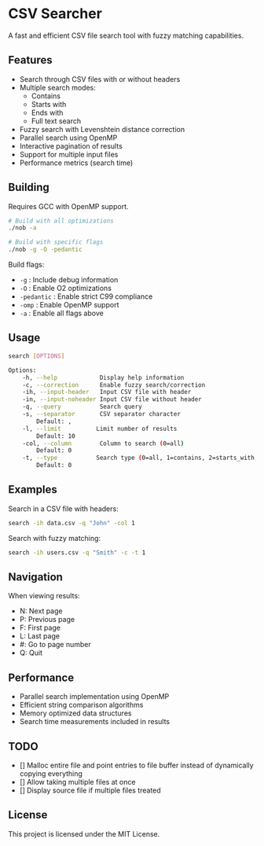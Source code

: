 # CSV Searcher

A fast and efficient CSV file search tool with fuzzy matching capabilities.

## Features

- Search through CSV files with or without headers
- Multiple search modes:
  - Contains
  - Starts with
  - Ends with 
  - Full text search
- Fuzzy search with Levenshtein distance correction
- Parallel search using OpenMP
- Interactive pagination of results
- Support for multiple input files
- Performance metrics (search time)

## Building

Requires GCC with OpenMP support.

```bash
# Build with all optimizations
./nob -a

# Build with specific flags
./nob -g -O -pedantic
```

Build flags:
- `-g`        : Include debug information
- `-O`        : Enable O2 optimizations
- `-pedantic` : Enable strict C99 compliance
- `-omp`      : Enable OpenMP support 
- `-a`        : Enable all flags above

## Usage

```bash
search [OPTIONS] 

Options:
    -h, --help            Display help information
    -c, --correction      Enable fuzzy search/correction
    -ih, --input-header   Input CSV file with header
    -in, --input-noheader Input CSV file without header
    -q, --query           Search query
    -s, --separator       CSV separator character
        Default: ,
    -l, --limit          Limit number of results
        Default: 10
    -col, --column        Column to search (0=all)
        Default: 0
    -t, --type           Search type (0=all, 1=contains, 2=starts_with, 3=ends_with)
        Default: 0
```

## Examples

Search in a CSV file with headers:
```bash
search -ih data.csv -q "John" -col 1
```

Search with fuzzy matching:
```bash
search -ih users.csv -q "Smith" -c -t 1
```

## Navigation

When viewing results:
- N: Next page
- P: Previous page
- F: First page
- L: Last page
- #: Go to page number
- Q: Quit

## Performance

- Parallel search implementation using OpenMP
- Efficient string comparison algorithms
- Memory optimized data structures
- Search time measurements included in results

## TODO


- [] Malloc entire file and point entries to file buffer instead of dynamically copying everything
- [] Allow taking multiple files at once
- [] Display source file if multiple files treated

## License

This project is licensed under the MIT License.